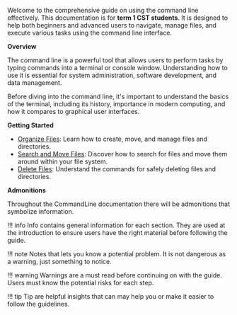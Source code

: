 
Welcome to the comprehensive guide on using the command line effectively. This documentation is for <b>term 1 CST students</b>. It is designed to help both 
beginners and advanced users to navigate, manage files, and execute various tasks 
using the command line interface.

<b>Overview </b> 

The command line is a powerful tool that allows users to perform tasks by typing 
commands into a terminal or console window. Understanding how to use it is 
essential for system administration, software development, and data management.

Before diving into the command line, it's important to understand the basics of the 
terminal, including its history, importance in modern computing, and how it 
compares to graphical user interfaces.

<b> Getting Started </b>

- [Organize Files](OrganizeFiles.md): Learn how to create, move, and manage files 
and directories.
- [Search and Move Files](SearchMove.md): Discover how to search for files and move 
them around within your file system.
- [Delete Files](DeletingFiles.md): Understand the commands for safely deleting 
files and directories.

<b> Admonitions </b> 

Throughout the CommandLine documentation there will be admonitions that symbolize 
information.

!!! info
     Info contains general information for each section. They are used at the introduction to ensure users have the right material before following the guide.

!!! note
    Notes that lets you know a potential problem. It is not dangerous as a warning, just something to notice.

!!! warning
    Warnings are a must read before continuing on with the guide. Users must know the potential risks for each step.

!!! tip
    Tip are helpful insights that can may help you or make it easier to follow the guidelines.
